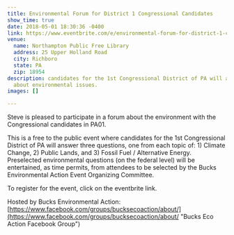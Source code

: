 ```yaml
---
title: Environmental Forum for District 1 Congressional Candidates
show_time: true
date: 2018-05-01 18:30:36 -0400
link: https://www.eventbrite.com/e/environmental-forum-for-district-1-congressional-candidates-tickets-43277164163?ref=eios&aff=eios
venue:
  name: Northampton Public Free Library
  address: 25 Upper Holland Road
  city: Richboro
  state: PA
  zip: 18954
description: candidates for the 1st Congressional District of PA will answer questions
  about environmental issues.
images: []

---
```

Steve is pleased to participate in a forum about the environment with the Congressional candidates in PA01. 

This is a free to the public event where candidates for the 1st Congressional District of PA will answer three questions, one from each topic of: 1) Climate Change, 2) Public Lands, and 3) Fossil Fuel / Alternative Energy. Preselected environmental questions (on the federal level) will be entertained, as time permits, from attendees to be selected by the Bucks Environmental Action Event Organizing Committee.

To register for the event, click on the eventbrite link.

Hosted by Bucks Environmental Action:  
[https://www.facebook.com/groups/bucksecoaction/about/](https://www.facebook.com/groups/bucksecoaction/about/ "Bucks Eco Action Facebook Group")